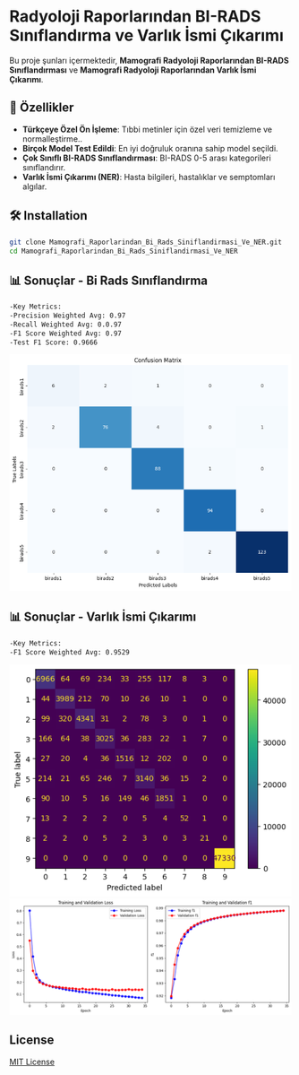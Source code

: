 # Radyoloji Raporlarından BI-RADS Sınıflandırma ve Varlık İsmi Çıkarımı 

Bu proje şunları içermektedir, **Mamografi Radyoloji Raporlarından BI-RADS Sınıflandırması** ve **Mamografi Radyoloji Raporlarından Varlık İsmi Çıkarımı**.

## 📌 Özellikler
- **Türkçeye Özel Ön İşleme**: Tıbbi metinler için özel veri temizleme ve normalleştirme..
- **Birçok Model Test Edildi**: En iyi doğruluk oranına sahip model seçildi.
- **Çok Sınıflı BI-RADS Sınıflandırması**: BI-RADS 0-5 arası kategorileri sınıflandırır.
- **Varlık İsmi Çıkarımı (NER)**: Hasta bilgileri, hastalıklar ve semptomları algılar.

## 🛠️ Installation
```bash
git clone Mamografi_Raporlarindan_Bi_Rads_Siniflandirmasi_Ve_NER.git
cd Mamografi_Raporlarindan_Bi_Rads_Siniflandirmasi_Ve_NER
```


## 📊 Sonuçlar - Bi Rads Sınıflandırma
```
-Key Metrics:
-Precision Weighted Avg: 0.97
-Recall Weighted Avg: 0.0.97
-F1 Score Weighted Avg: 0.97
-Test F1 Score: 0.9666

```

![Confussion Matrix](images/bi_rads_confusion_matrix.png)

## 📊 Sonuçlar - Varlık İsmi Çıkarımı
```
-Key Metrics:
-F1 Score Weighted Avg: 0.9529

```

![Confussion Matrix](images/ner_confusion_matrix.png)
![Confussion Matrix](images/ner_loss_and_f1.png)

## License

[MIT License](LICENSE)

